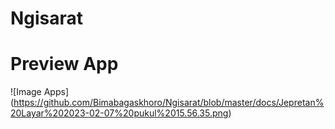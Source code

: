 # Ngisarat

# Preview App

![Image Apps] (https://github.com/Bimabagaskhoro/Ngisarat/blob/master/docs/Jepretan%20Layar%202023-02-07%20pukul%2015.56.35.png)
